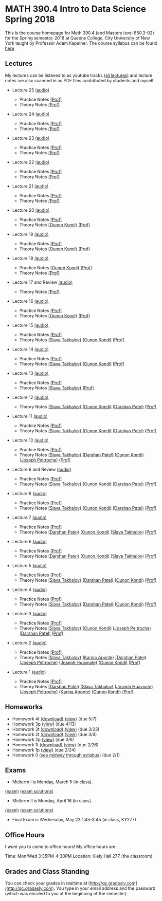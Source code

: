 # MATH 390.4 Intro to Data Science Spring 2018

This is the course homepage for Math 390.4 (and Masters level 650.3-02) for the Spring semester, 2018 at Queens College, City University of New York taught by Professor Adam Kapelner. The course syllabus can be found [here](https://github.com/kapelner/QC_Math_390.4_Spring_2018/blob/master/syllabus/syllabus.pdf).

## Lectures

My lectures can be listened to as youtube tracks [(all lectures)](https://www.youtube.com/playlist?list=PLIwvCnCDnF16ZnYs7EyWOEx84RptLjKiD) and lecture notes are also scanned in as PDF files contributed by students and myself.

* Lecture 25 [(audio)](https://youtu.be/EH8HIddui6E)
  - Practice Notes [(Prof)](https://github.com/kapelner/QC_Math_390.4_Spring_2018/blob/master/practice_lectures/lec25.Rmd) 
  - Theory Notes [(Prof)](https://github.com/kapelner/QC_Math_390.4_Spring_2018/blob/master/lectures/lec24kap.pdf) 
* Lecture 24 [(audio)](https://youtu.be/c6kaJL26a_c)
  - Practice Notes [(Prof)](https://github.com/kapelner/QC_Math_390.4_Spring_2018/blob/master/practice_lectures/lec24.Rmd) 
  - Theory Notes [(Prof)](https://github.com/kapelner/QC_Math_390.4_Spring_2018/blob/master/lectures/lec24kap.pdf) 
* Lecture 23 [(audio)](https://youtu.be/VTQuwoUHv24)
  - Practice Notes [(Prof)](https://github.com/kapelner/QC_Math_390.4_Spring_2018/blob/master/practice_lectures/lec23.Rmd) 
  - Theory Notes [(Prof)](https://github.com/kapelner/QC_Math_390.4_Spring_2018/blob/master/lectures/lec23kap.pdf)
* Lecture 22 [(audio)](https://youtu.be/-gdn0em3IcI)
  - Practice Notes [(Prof)](https://github.com/kapelner/QC_Math_390.4_Spring_2018/blob/master/practice_lectures/lec22.Rmd) 
  - Theory Notes [(Prof)](https://github.com/kapelner/QC_Math_390.4_Spring_2018/blob/master/lectures/lec22kap.pdf)
* Lecture 21 [(audio)](https://youtu.be/bFuBCrvAtMU)
  - Practice Notes [(Prof)](https://github.com/kapelner/QC_Math_390.4_Spring_2018/blob/master/practice_lectures/lec21.Rmd) 
  - Theory Notes [(Prof)](https://github.com/kapelner/QC_Math_390.4_Spring_2018/blob/master/lectures/lec20kap.pdf)
* Lecture 20 [(audio)](https://youtu.be/M7p9Ze4QdlQ)
  - Practice Notes [(Prof)](https://github.com/kapelner/QC_Math_390.4_Spring_2018/blob/master/practice_lectures/lec20.Rmd) 
  - Theory Notes [(Ounon Kondi)](https://github.com/kapelner/QC_Math_390.4_Spring_2018/blob/master/lectures/lec20kondi.pdf) [(Prof)](https://github.com/kapelner/QC_Math_390.4_Spring_2018/blob/master/lectures/lec20kap.pdf)
* Lecture 19 [(audio)](https://youtu.be/bpKq1m7WPLw)
  - Practice Notes [(Prof)](https://github.com/kapelner/QC_Math_390.4_Spring_2018/blob/master/practice_lectures/lec19.Rmd) 
  - Theory Notes [(Ounon Kondi)](https://github.com/kapelner/QC_Math_390.4_Spring_2018/blob/master/lectures/lec19kondi.pdf) [(Prof)](https://github.com/kapelner/QC_Math_390.4_Spring_2018/blob/master/lectures/lec19kap.pdf)
* Lecture 18 [(audio)](https://youtu.be/wIM9I1tdPX8)
  - Practice Notes [(Ounon Kondi)](https://github.com/kapelner/QC_Math_390.4_Spring_2018/blob/master/lectures/lec18kondi.pdf) [(Prof)](https://github.com/kapelner/QC_Math_390.4_Spring_2018/blob/master/practice_lectures/lec18.Rmd) 
  - Theory Notes [(Prof)](https://github.com/kapelner/QC_Math_390.4_Spring_2018/blob/master/lectures/lec18kap.pdf)
* Lecture 17 and Review [(audio)](https://youtu.be/Ee4H-wtHZ1w)
  - Theory Notes [(Prof)](https://github.com/kapelner/QC_Math_390.4_Spring_2018/blob/master/lectures/lec17kap.pdf)
* Lecture 16 [(audio)](https://youtu.be/JmcdaArfewE)
  - Practice Notes [(Prof)](https://github.com/kapelner/QC_Math_390.4_Spring_2018/blob/master/practice_lectures/lec16.Rmd) 
  - Theory Notes [(Ounon Kondi)](https://github.com/kapelner/QC_Math_390.4_Spring_2018/blob/master/lectures/lec16kondi.pdf)  [(Prof)](https://github.com/kapelner/QC_Math_390.4_Spring_2018/blob/master/lectures/lec16kap.pdf)
* Lecture 15 [(audio)](https://youtu.be/AjTHZMqbZyk)
  - Practice Notes [(Prof)](https://github.com/kapelner/QC_Math_390.4_Spring_2018/blob/master/practice_lectures/lec15.Rmd) 
  - Theory Notes [(Slava Takhalov)](https://github.com/kapelner/QC_Math_390.4_Spring_2018/blob/master/lectures/lec15tachalov.pdf) [(Ounon Kondi)](https://github.com/kapelner/QC_Math_390.4_Spring_2018/blob/master/lectures/lec15kondi.pdf) [(Prof)](https://github.com/kapelner/QC_Math_390.4_Spring_2018/blob/master/lectures/lec15kap.pdf)
* Lecture 14 [(audio)](https://youtu.be/jlQsMKCHUIA)
  - Practice Notes [(Prof)](https://github.com/kapelner/QC_Math_390.4_Spring_2018/blob/master/practice_lectures/lec14.Rmd) 
  - Theory Notes [(Slava Takhalov)](https://github.com/kapelner/QC_Math_390.4_Spring_2018/blob/master/lectures/lec14tachalov.pdf) [(Ounon Kondi)](https://github.com/kapelner/QC_Math_390.4_Spring_2018/blob/master/lectures/lec14kondi.pdf) [(Prof)](https://github.com/kapelner/QC_Math_390.4_Spring_2018/blob/master/lectures/lec14kap.pdf)
* Lecture 13 [(audio)](https://youtu.be/ZsTEen-cVpI)
  - Practice Notes [(Prof)](https://github.com/kapelner/QC_Math_390.4_Spring_2018/blob/master/practice_lectures/lec13.Rmd) 
  - Theory Notes [(Slava Takhalov)](https://github.com/kapelner/QC_Math_390.4_Spring_2018/blob/master/lectures/lec13tachalov.pdf) [(Prof)](https://github.com/kapelner/QC_Math_390.4_Spring_2018/blob/master/lectures/lec13kap.pdf)
* Lecture 12 [(audio)](https://youtu.be/T69-PuacArk)
  - Theory Notes [(Slava Takhalov)](https://github.com/kapelner/QC_Math_390.4_Spring_2018/blob/master/lectures/lec12tachalov.pdf) [(Ounon Kondi)](https://github.com/kapelner/QC_Math_390.4_Spring_2018/blob/master/lectures/lec12kondi.pdf) [(Darshan Patel)](https://github.com/kapelner/QC_Math_390.4_Spring_2018/blob/master/lectures/lec12patel.pdf) [(Prof)](https://github.com/kapelner/QC_Math_390.4_Spring_2018/blob/master/lectures/lec12kap.pdf)
* Lecture 11 [(audio)](https://youtu.be/LGdeP9CGD-Y)
  - Practice Notes [(Prof)](https://github.com/kapelner/QC_Math_390.4_Spring_2018/blob/master/practice_lectures/lec11.Rmd) 
  - Theory Notes [(Slava Takhalov)](https://github.com/kapelner/QC_Math_390.4_Spring_2018/blob/master/lectures/lec11tachalov.pdf) [(Ounon Kondi)](https://github.com/kapelner/QC_Math_390.4_Spring_2018/blob/master/lectures/lec11kondi.pdf) [(Darshan Patel)](https://github.com/kapelner/QC_Math_390.4_Spring_2018/blob/master/lectures/lec11patel.pdf) [(Prof)](https://github.com/kapelner/QC_Math_390.4_Spring_2018/blob/master/lectures/lec11kap.pdf)
* Lecture 10 [(audio)](https://youtu.be/LUqKoFOiNtI)
  - Practice Notes [(Prof)](https://github.com/kapelner/QC_Math_390.4_Spring_2018/blob/master/practice_lectures/lec10.Rmd) 
  - Theory Notes [(Slava Takhalov)](https://github.com/kapelner/QC_Math_390.4_Spring_2018/blob/master/lectures/lec10tachalov.pdf) [(Darshan Patel)](https://github.com/kapelner/QC_Math_390.4_Spring_2018/blob/master/lectures/lec10patel.pdf) [(Ounon Kondi)](https://github.com/kapelner/QC_Math_390.4_Spring_2018/blob/master/lectures/lec10kondi.pdf) [(Joseph Peltroche)](https://github.com/kapelner/QC_Math_390.4_Spring_2018/blob/master/lectures/lec10peltroche.pdf) [(Prof)](https://github.com/kapelner/QC_Math_390.4_Spring_2018/blob/master/lectures/lec10kap.pdf)
* Lecture 9 and Review [(audio)](https://youtu.be/W5QFFxv4hIk) 
  - Practice Notes [(Prof)](https://github.com/kapelner/QC_Math_390.4_Spring_2018/blob/master/practice_lectures/lec09.Rmd) 
  - Theory Notes [(Slava Takhalov)](https://github.com/kapelner/QC_Math_390.4_Spring_2018/blob/master/lectures/lec09tachalov.pdf) [(Ounon Kondi)](https://github.com/kapelner/QC_Math_390.4_Spring_2018/blob/master/lectures/lec09kondi.pdf) [(Darshan Patel)](https://github.com/kapelner/QC_Math_390.4_Spring_2018/blob/master/lectures/lec09patel.pdf) [(Prof)](https://github.com/kapelner/QC_Math_390.4_Spring_2018/blob/master/lectures/lec09kap.pdf) 
* Lecture 8 [(audio)](https://youtu.be/ldKaoMtOuns)
  - Practice Notes [(Prof)](https://github.com/kapelner/QC_Math_390.4_Spring_2018/blob/master/practice_lectures/lec08.Rmd) 
  - Theory Notes [(Slava Takhalov)](https://github.com/kapelner/QC_Math_390.4_Spring_2018/blob/master/lectures/lec08tachalov.pdf) [(Ounon Kondi)](https://github.com/kapelner/QC_Math_390.4_Spring_2018/blob/master/lectures/lec08kondi.pdf) [(Darshan Patel)](https://github.com/kapelner/QC_Math_390.4_Spring_2018/blob/master/lectures/lec08patel.pdf) [(Prof)](https://github.com/kapelner/QC_Math_390.4_Spring_2018/blob/master/lectures/lec08kap.pdf)
* Lecture 7 [(audio)](https://youtu.be/3zbCPB3pxa0)
  - Practice Notes [(Prof)](https://github.com/kapelner/QC_Math_390.4_Spring_2018/blob/master/practice_lectures/lec07.Rmd) 
  - Theory Notes [(Darshan Patel)](https://github.com/kapelner/QC_Math_390.4_Spring_2018/blob/master/lectures/lec07patel.pdf) [(Ounon Kondi)](https://github.com/kapelner/QC_Math_390.4_Spring_2018/blob/master/lectures/lec07kondi.pdf) [(Slava Takhalov)](https://github.com/kapelner/QC_Math_390.4_Spring_2018/blob/master/lectures/lec07takhalov.pdf) [(Prof)](https://github.com/kapelner/QC_Math_390.4_Spring_2018/blob/master/lectures/lec07kap.pdf)
* Lecture 6 [(audio)](https://youtu.be/-47jbhZfiNQ)
  - Practice Notes [(Prof)](https://github.com/kapelner/QC_Math_390.4_Spring_2018/blob/master/practice_lectures/lec06.Rmd) 
  - Theory Notes [(Darshan Patel)](https://github.com/kapelner/QC_Math_390.4_Spring_2018/blob/master/lectures/lec06patel.pdf) [(Ounon Kondi)](https://github.com/kapelner/QC_Math_390.4_Spring_2018/blob/master/lectures/lec06kondi.pdf) [(Slava Takhalov)](https://github.com/kapelner/QC_Math_390.4_Spring_2018/blob/master/lectures/lec06takhalov.pdf) [(Prof)](https://github.com/kapelner/QC_Math_390.4_Spring_2018/blob/master/lectures/lec06kap.pdf)
* Lecture 5 [(audio)](https://youtu.be/PVNhndKiT70)
  - Practice Notes [(Prof)](https://github.com/kapelner/QC_Math_390.4_Spring_2018/blob/master/practice_lectures/lec05.Rmd) 
  - Theory Notes [(Slava Takhalov)](https://github.com/kapelner/QC_Math_390.4_Spring_2018/blob/master/lectures/lec05takhalov.pdf) [(Darshan Patel)](https://github.com/kapelner/QC_Math_390.4_Spring_2018/blob/master/lectures/lec05patel.pdf) [(Ounon Kondi)](https://github.com/kapelner/QC_Math_390.4_Spring_2018/blob/master/lectures/lec05kondi.pdf) [(Prof)](https://github.com/kapelner/QC_Math_390.4_Spring_2018/blob/master/lectures/lec05kap.pdf)
* Lecture 4 [(audio)](https://youtu.be/1eG-Qg1rfvo)
  - Practice Notes [(Prof)](https://github.com/kapelner/QC_Math_390.4_Spring_2018/blob/master/practice_lectures/lec04.Rmd) 
  - Theory Notes [(Slava Takhalov)](https://github.com/kapelner/QC_Math_390.4_Spring_2018/blob/master/lectures/lec04takhalov.pdf) [(Darshan Patel)](https://github.com/kapelner/QC_Math_390.4_Spring_2018/blob/master/lectures/lec04patel.pdf) [(Ounon Kondi)](https://github.com/kapelner/QC_Math_390.4_Spring_2018/blob/master/lectures/lec04kondi.pdf) [(Prof)](https://github.com/kapelner/QC_Math_390.4_Spring_2018/blob/master/lectures/lec04kap.pdf)
* Lecture 3 [(audio)](https://youtu.be/TnQGJqgFm1M)
  - Practice Notes [(Prof)](https://github.com/kapelner/QC_Math_390.4_Spring_2018/blob/master/practice_lectures/lec03.Rmd)
  - Theory Notes [(Slava Takhalov)](https://github.com/kapelner/QC_Math_390.4_Spring_2018/blob/master/lectures/lec03takhalov.pdf) [(Ounon Kondi)](https://github.com/kapelner/QC_Math_390.4_Spring_2018/blob/master/lectures/lec03kondi.pdf) [(Joseph Peltroche)](https://github.com/kapelner/QC_Math_390.4_Spring_2018/blob/master/lectures/lec03peltroche.pdf) [(Darshan Patel)](https://github.com/kapelner/QC_Math_390.4_Spring_2018/blob/master/lectures/lec03patel.pdf) [(Prof)](https://github.com/kapelner/QC_Math_390.4_Spring_2018/blob/master/lectures/lec03kap.pdf)
* Lecture 2 [(audio)](https://youtu.be/5oPPucZ5VME)  
  - Practice Notes [(Prof)](https://github.com/kapelner/QC_Math_390.4_Spring_2018/blob/master/practice_lectures/lec02.Rmd)	
  - Theory Notes [(Slava Takhalov)](https://github.com/kapelner/QC_Math_390.4_Spring_2018/blob/master/lectures/lec02takhalov.pdf) [(Karina Aponte)](https://github.com/kapelner/QC_Math_390.4_Spring_2018/blob/master/lectures/lec02aponte.pdf) [(Darshan Patel)](https://github.com/kapelner/QC_Math_390.4_Spring_2018/blob/master/lectures/lec02patel.pdf) [(Joseph Peltroche)](https://github.com/kapelner/QC_Math_390.4_Spring_2018/blob/master/lectures/lec02peltroche.pdf) [(Joseph Huaynate)](https://github.com/kapelner/QC_Math_390.4_Spring_2018/blob/master/lectures/lec02huaynate.pdf) [(Ounon Kondi)](https://github.com/kapelner/QC_Math_390.4_Spring_2018/blob/master/lectures/lec02kondi.pdf) [(Prof)](https://github.com/kapelner/QC_Math_390.4_Spring_2018/blob/master/lectures/lec02kap.pdf)

* Lecture 1 [(audio)](https://youtu.be/yHW4xy5pgL4)
  - Practice Notes [(Prof)](https://github.com/kapelner/QC_Math_390.4_Spring_2018/blob/master/practice_lectures/lec01.Rmd) 
  - Theory Notes [(Darshan Patel)](https://github.com/kapelner/QC_Math_390.4_Spring_2018/blob/master/lectures/lec01patel.pdf) [(Slava Takhalov)](https://github.com/kapelner/QC_Math_390.4_Spring_2018/blob/master/lectures/lec01takhalov.pdf) [(Joseph Huaynate)](https://github.com/kapelner/QC_Math_390.4_Spring_2018/blob/master/lectures/lec01huaynate.pdf) [(Joseph Peltroche)](https://github.com/kapelner/QC_Math_390.4_Spring_2018/blob/master/lectures/lec01peltroche.pdf) [(Karina Aponte)](https://github.com/kapelner/QC_Math_390.4_Spring_2018/blob/master/lectures/lec01aponte.pdf) [(Ounon Kondi)](https://github.com/kapelner/QC_Math_390.4_Spring_2018/blob/master/lectures/lec01kondi.pdf) [(Prof)](https://github.com/kapelner/QC_Math_390.4_Spring_2018/blob/master/lectures/lec01kap.pdf)


## Homeworks

* Homework 4t [(download)](https://github.com/kapelner/QC_Math_390.4_Spring_2018/blob/master/homeworks/hw04/hw04t.pdf?raw=true) [(view)](https://github.com/kapelner/QC_Math_390.4_Spring_2018/blob/master/homeworks/hw04/hw04t.pdf) (due 5/7)
* Homework 3p [(view)](https://github.com/kapelner/QC_Math_390.4_Spring_2018/blob/master/homeworks/hw03/hw03p.Rmd) (due 4/13)
* Homework 3t [(download)](https://github.com/kapelner/QC_Math_390.4_Spring_2018/blob/master/homeworks/hw03/hw03t.pdf?raw=true) [(view)](https://github.com/kapelner/QC_Math_390.4_Spring_2018/blob/master/homeworks/hw03/hw03t.pdf) (due 3/23)
* Homework 2t [(download)](https://github.com/kapelner/QC_Math_390.4_Spring_2018/blob/master/homeworks/hw02/hw02t.pdf?raw=true) [(view)](https://github.com/kapelner/QC_Math_390.4_Spring_2018/blob/master/homeworks/hw02/hw02t.pdf) (due 3/6)
* Homework 2p [(view)](https://github.com/kapelner/QC_Math_390.4_Spring_2018/blob/master/homeworks/hw02/hw02p.Rmd) (due 3/6)
* Homework 1t [(download)](https://github.com/kapelner/QC_Math_390.4_Spring_2018/blob/master/homeworks/hw01/hw01t.pdf?raw=true) [(view)](https://github.com/kapelner/QC_Math_390.4_Spring_2018/blob/master/homeworks/hw01/hw01t.pdf) (due 2/26)
* Homework 1p [(view)](https://github.com/kapelner/QC_Math_390.4_Spring_2018/blob/master/homeworks/hw01/hw01p.Rmd) (due 2/24)
* Homework 0 [(see midway through syllabus)](https://github.com/kapelner/QC_Math_390.4_Spring_2018/blob/master/syllabus/syllabus.pdf?raw=true) (due 2/1)

## Exams

* Midterm I is Monday, March 5 (in class).

[(exam)](https://github.com/kapelner/QC_Math_390.4_Spring_2018/blob/master/exams/midterm1/midterm1.pdf) [(exam solutions)](https://github.com/kapelner/QC_Math_390.4_Spring_2018/blob/master/exams/midterm1/midterm1_solutions.pdf)

* Midterm II is Monday, April 16 (in class).

[(exam)](https://github.com/kapelner/QC_Math_390.4_Spring_2018/blob/master/exams/midterm2/midterm2.pdf) [(exam solutions)](https://github.com/kapelner/QC_Math_390.4_Spring_2018/blob/master/exams/midterm2/midterm2_solutions.pdf)

* Final Exam is Wednesday, May 23 1:45-3:45 (in class, KY277)

## Office Hours

I *want* you to come to office hours! My office hours are:

Time: Mon/Wed 3:35PM-4:30PM
Location: Kiely Hall 277 (the classroom)

## Grades and Class Standing

You can check your grades in realtime at [http://qc.gradesly.com](http://qc.gradesly.com). You type in your email address and the password (which was emailed to you at the beginning of the semester).
